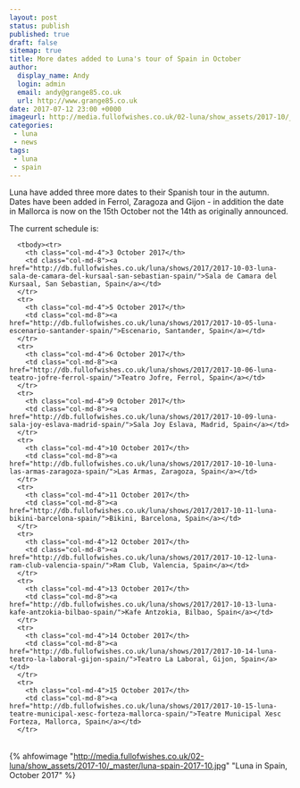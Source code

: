 ```yaml
---
layout: post
status: publish
published: true
draft: false
sitemap: true
title: More dates added to Luna's tour of Spain in October
author:
  display_name: Andy
  login: admin
  email: andy@grange85.co.uk
  url: http://www.grange85.co.uk
date: 2017-07-12 23:00 +0000
imageurl: http://media.fullofwishes.co.uk/02-luna/show_assets/2017-10/_master/luna-spain-2017-10.jpg
categories:
 - luna
 - news
tags:
 - luna
 - spain
---
```

<p>Luna have added three more dates to their Spanish tour in the autumn. Dates have been added in Ferrol, Zaragoza and Gijon - in addition the date in Mallorca is now on the 15th October not the 14th as originally announced.</p>

<p>The current schedule is:</p>

<table class="table table-striped">

      <tbody><tr>
        <th class="col-md-4">3 October 2017</th>
        <td class="col-md-8"><a href="http://db.fullofwishes.co.uk/luna/shows/2017/2017-10-03-luna-sala-de-camara-del-kursaal-san-sebastian-spain/">Sala de Camara del Kursaal, San Sebastian, Spain</a></td>
      </tr>
      <tr>
        <th class="col-md-4">5 October 2017</th>
        <td class="col-md-8"><a href="http://db.fullofwishes.co.uk/luna/shows/2017/2017-10-05-luna-escenario-santander-spain/">Escenario, Santander, Spain</a></td>
      </tr>
      <tr>
        <th class="col-md-4">6 October 2017</th>
        <td class="col-md-8"><a href="http://db.fullofwishes.co.uk/luna/shows/2017/2017-10-06-luna-teatro-jofre-ferrol-spain/">Teatro Jofre, Ferrol, Spain</a></td>
      </tr>
      <tr>
        <th class="col-md-4">9 October 2017</th>
        <td class="col-md-8"><a href="http://db.fullofwishes.co.uk/luna/shows/2017/2017-10-09-luna-sala-joy-eslava-madrid-spain/">Sala Joy Eslava, Madrid, Spain</a></td>
      </tr>
      <tr>
        <th class="col-md-4">10 October 2017</th>
        <td class="col-md-8"><a href="http://db.fullofwishes.co.uk/luna/shows/2017/2017-10-10-luna-las-armas-zaragoza-spain/">Las Armas, Zaragoza, Spain</a></td>
      </tr>
      <tr>
        <th class="col-md-4">11 October 2017</th>
        <td class="col-md-8"><a href="http://db.fullofwishes.co.uk/luna/shows/2017/2017-10-11-luna-bikini-barcelona-spain/">Bikini, Barcelona, Spain</a></td>
      </tr>
      <tr>
        <th class="col-md-4">12 October 2017</th>
        <td class="col-md-8"><a href="http://db.fullofwishes.co.uk/luna/shows/2017/2017-10-12-luna-ram-club-valencia-spain/">Ram Club, Valencia, Spain</a></td>
      </tr>
      <tr>
        <th class="col-md-4">13 October 2017</th>
        <td class="col-md-8"><a href="http://db.fullofwishes.co.uk/luna/shows/2017/2017-10-13-luna-kafe-antzokia-bilbao-spain/">Kafe Antzokia, Bilbao, Spain</a></td>
      </tr>
      <tr>
        <th class="col-md-4">14 October 2017</th>
        <td class="col-md-8"><a href="http://db.fullofwishes.co.uk/luna/shows/2017/2017-10-14-luna-teatro-la-laboral-gijon-spain/">Teatro La Laboral, Gijon, Spain</a></td>
      </tr>
      <tr>
        <th class="col-md-4">15 October 2017</th>
        <td class="col-md-8"><a href="http://db.fullofwishes.co.uk/luna/shows/2017/2017-10-15-luna-teatre-municipal-xesc-forteza-mallorca-spain/">Teatre Municipal Xesc Forteza, Mallorca, Spain</a></td>
      </tr>
</tbody></table>

{% ahfowimage "http://media.fullofwishes.co.uk/02-luna/show_assets/2017-10/_master/luna-spain-2017-10.jpg" "Luna in Spain, October 2017" %}